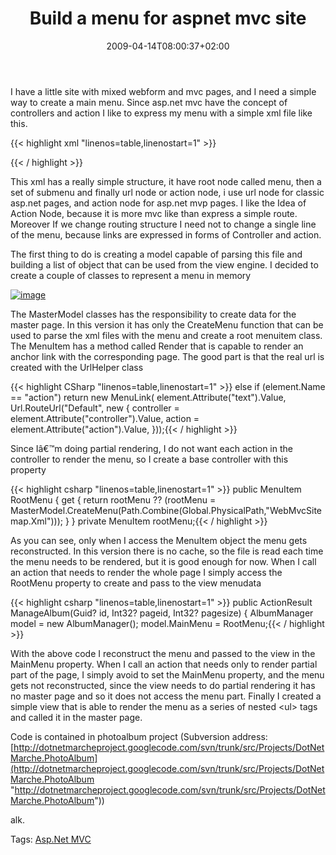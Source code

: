 ﻿---
title: "Build a menu for aspnet mvc site"
description: ""
date: 2009-04-14T08:00:37+02:00
draft: false
tags: [AspNet MVC]
categories: [AspNet MVC]
---
I have a little site with mixed webform and mvc pages, and I need a simple way to create a main menu. Since asp.net mvc have the concept of controllers and action I like to express my menu with a simple xml file like this.

{{< highlight xml "linenos=table,linenostart=1" >}}
<?xml version="1.0" encoding="utf-8" ?>
<menu>
   <submenu text="administration">
      <url url="/Login.aspx" text="Login Page" />
      <url url="/CreateUser.aspx" text="Registration Page" />
   </submenu>
   <submenu text="Web Forms">
      <url url="/Photo/PhotoAlbumManager.aspx" text="Album manager" />
      <url url="/Photo/AlbumSearch.aspx" text="Album Search" />
      <url url="/Photo/AlbumSearchPr.aspx" text="Album Search Pr" />
   </submenu>
   <submenu text="MvcSite">
      <action controller="PhotoManager" action="ManageAlbum" text="Album Manager" />
   </submenu>
</menu>{{< / highlight >}}

<!-- Code inserted with Steve Dunn's Windows Live Writer Code Formatter Plugin.  http://dunnhq.com -->

This xml has a really simple structure, it have root node called menu, then a set of submenu and finally url node or action node, i use url node for classic asp.net pages, and action node for asp.net mvp pages. I like the Idea of Action Node, because it is more mvc like than express a simple route. Moreover If we change routing structure I need not to change a single line of the menu, because links are expressed in forms of Controller and action.

The first thing to do is creating a model capable of parsing this file and building a list of object that can be used from the view engine. I decided to create a couple of classes to represent a menu in memory

[![image](http://www.codewrecks.com/blog/wp-content/uploads/2009/04/image-thumb3.png "image")](http://www.codewrecks.com/blog/wp-content/uploads/2009/04/image3.png)

The MasterModel classes has the responsibility to create data for the master page. In this version it has only the CreateMenu function that can be used to parse the xml files with the menu and create a root menuitem class. The MenuItem has a method called Render that is capable to render an anchor link with the corresponding page. The good part is that the real url is created with the UrlHelper class

{{< highlight CSharp "linenos=table,linenostart=1" >}}
         else if (element.Name == "action")
            return new MenuLink(
               element.Attribute("text").Value, 
               Url.RouteUrl("Default", new 
               {
                  controller = element.Attribute("controller").Value,
                  action =  element.Attribute("action").Value, 
               }));{{< / highlight >}}

<!-- Code inserted with Steve Dunn's Windows Live Writer Code Formatter Plugin.  http://dunnhq.com -->

Since Iâ€™m doing partial rendering, I do not want each action in the controller to render the menu, so I create a base controller with this property

{{< highlight csharp "linenos=table,linenostart=1" >}}
      public MenuItem RootMenu
      {
         get { return rootMenu ?? (rootMenu = MasterModel.CreateMenu(Path.Combine(Global.PhysicalPath,"WebMvcSitemap.Xml"))); }
      }
      private MenuItem rootMenu;{{< / highlight >}}

<!-- Code inserted with Steve Dunn's Windows Live Writer Code Formatter Plugin.  http://dunnhq.com -->

As you can see, only when I access the MenuItem object the menu gets reconstructed. In this version there is no cache, so the file is read each time the menu needs to be rendered, but it is good enough for now. When I call an action that needs to render the whole page I simply access the RootMenu property to create and pass to the view menudata

{{< highlight csharp "linenos=table,linenostart=1" >}}
public ActionResult ManageAlbum(Guid? id, Int32? pageid, Int32? pagesize)
{
   AlbumManager model = new AlbumManager();
   model.MainMenu = RootMenu;{{< / highlight >}}

<!-- Code inserted with Steve Dunn's Windows Live Writer Code Formatter Plugin.  http://dunnhq.com -->

With the above code I reconstruct the menu and passed to the view in the MainMenu property. When I call an action that needs only to render partial part of the page, I simply avoid to set the MainMenu property, and the menu gets not reconstructed, since the view needs to do partial rendering it has no master page and so it does not access the menu part. Finally I created a simple view that is able to render the menu as a series of nested &lt;ul&gt; tags and called it in the master page.

Code is contained in photoalbum project (Subversion address: [http://dotnetmarcheproject.googlecode.com/svn/trunk/src/Projects/DotNetMarche.PhotoAlbum](http://dotnetmarcheproject.googlecode.com/svn/trunk/src/Projects/DotNetMarche.PhotoAlbum "http://dotnetmarcheproject.googlecode.com/svn/trunk/src/Projects/DotNetMarche.PhotoAlbum"))

alk.

Tags: [Asp.Net MVC](http://technorati.com/tag/Asp.Net%20MVC)

